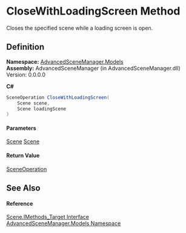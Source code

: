 # CloseWithLoadingScreen Method

Closes the specified scene while a loading screen is open.

## Definition

**Namespace:** [AdvancedSceneManager.Models](N_AdvancedSceneManager_Models.md)\
**Assembly:** AdvancedSceneManager (in AdvancedSceneManager.dll) Version: 0.0.0.0

**C#**

```c#
SceneOperation CloseWithLoadingScreen(
	Scene scene,
	Scene loadingScene
)
```

#### Parameters

&#x20; [Scene](T_AdvancedSceneManager_Models_Scene.md)   [Scene](T_AdvancedSceneManager_Models_Scene.md)&#x20;

#### Return Value

[SceneOperation](T_AdvancedSceneManager_Core_SceneOperation.md)

## See Also

#### Reference

[Scene.IMethods\_Target Interface](T_AdvancedSceneManager_Models_Scene_IMethods_Target.md)\
[AdvancedSceneManager.Models Namespace](N_AdvancedSceneManager_Models.md)
